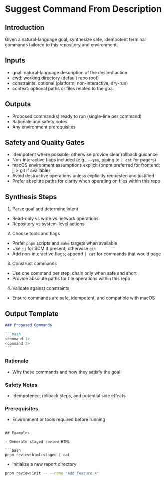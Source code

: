 # Suggest Command From Description

## Introduction

Given a natural-language goal, synthesize safe, idempotent terminal commands tailored to this repository and environment.

## Inputs

- goal: natural-language description of the desired action
- cwd: working directory (default repo root)
- constraints: optional (platform, non-interactive, dry-run)
- context: optional paths or files related to the goal

## Outputs

- Proposed command(s) ready to run (single-line per command)
- Rationale and safety notes
- Any environment prerequisites

## Safety and Quality Gates

- Idempotent where possible; otherwise provide clear rollback guidance
- Non-interactive flags included (e.g., `--yes`, piping to `| cat` for pagers)
- macOS environment assumptions explicit (pnpm preferred for frontend; jj > git if available)
- Avoid destructive operations unless explicitly requested and justified
- Prefer absolute paths for clarity when operating on files within this repo

## Synthesis Steps

1. Parse goal and determine intent

- Read-only vs write vs network operations
- Repository vs system-level actions

2. Choose tools and flags

- Prefer `pnpm` scripts and `make` targets when available
- Use `jj` for SCM if present; otherwise `git`
- Add non-interactive flags; append `| cat` for commands that would page

3. Construct commands

- Use one command per step; chain only when safe and short
- Provide absolute paths for file operations within this repo

4. Validate against constraints

- Ensure commands are safe, idempotent, and compatible with macOS

## Output Template

````markdown
### Proposed Commands

```bash
<command 1>
<command 2>
```
````

### Rationale

- Why these commands and how they satisfy the goal

### Safety Notes

- Idempotence, rollback steps, and potential side effects

### Prerequisites

- Environment or tools required before running

````

## Examples

- Generate staged review HTML

```bash
pnpm review:html:staged | cat
````

- Initialize a new report directory

```bash
pnpm review:init -- --name "Add feature X"
```
